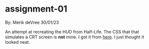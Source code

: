 # assignment-01

By: Merik deVree 30/01/23

An attempt at recreating the HUD from Half-Life. The CSS that that simulates a CRT screen is **not** mine. I got it from [here](http://aleclownes.com/2017/02/01/crt-display.html). I just thought it looked neat. 
